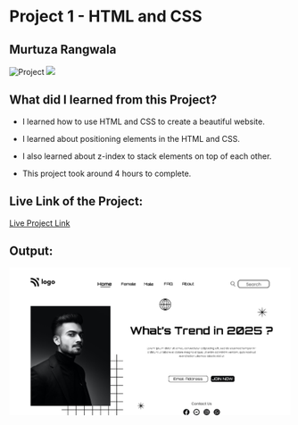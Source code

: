# Project 1 - HTML and CSS

## Murtuza Rangwala

![Project](https://img.shields.io/badge/Project-1-brightgreen)
![](https://img.shields.io/badge/HTML-CSS-yellowgreen)

## What did I learned from this Project?

- I learned how to use HTML and CSS to create a beautiful website.

- I learned about positioning elements in the HTML and CSS.

- I also learned about z-index to stack elements on top of each other.

- This project took around 4 hours to complete.

## Live Link of the Project:

[Live Project Link](https://trendin2025.netlify.app/)

## Output:

![Trend in 2025?](./thumbnail.png "Trend in 2025?")
